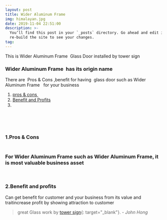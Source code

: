 ```yaml
---
layout: post
title: Wider Aluminum Frame
img: himalayan.jpg
date: 2019-11-04 22:51:00
description: >-
  You’ll find this post in your `_posts` directory. Go ahead and edit it and
  re-build the site to see your changes.
tag:
---
```


This is Wider Aluminum Frame&nbsp; Glass Door installed by tower sign

### Wider Aluminum Frame&nbsp; has its origin name&nbsp;

There are&nbsp; Pros & Cons ,benefit for having&nbsp; glass door such as Wider Aluminum Frame&nbsp; &nbsp;for your business

1. [pros & cons&nbsp;](http://pros%26cons/)
2. [Benefit and Profits](http://towersign.com/2019/10/23607/#benefit%20and%20profits)
3. &nbsp;

&nbsp;

&nbsp;

### 1\.Pros & Cons<br>&nbsp;

### For Wider Aluminum Frame such as Wider Aluminum Frame, it is most valuable business asset

&nbsp;

### 2\.Benefit and profits

Can get benefit for customer and your business from its value and traitincrease profit by showing attraction to customer

> great Glass work by [tower sign](http://towersign.com){: target="_blank"}. <cite>- John Hong</cite>

&nbsp;